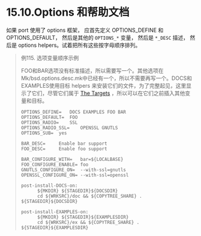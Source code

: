 # 15.10.Options 和帮助文档

如果 port 使用了 options 框架， 应首先定义 OPTIONS_DEFINE 和 OPTIONS_DEFAULT， 然后是其他的 `OPTIONS_*` 变量， 然后是 `*_DESC` 描述， 然后是 options helpers。试着把所有这些按字母顺序排列。

> 例115. 选项变量顺序示例
>
> FOO和BAR选项没有标准描述，所以需要写一个。其他选项在Mk/bsd.options.desc.mk中已经有一个，所以不需要再写一个。DOCS和EXAMPLES使用目标 helpers 来安装它们的文件，为了完整起见，这里显示了它们，尽管它们属于 [The Targets](https://docs.freebsd.org/en/books/porters-handbook/book/#porting-order-targets) ，所以可以在它们之前插入其他变量和目标。
>
> ```shell-sessionl
> OPTIONS_DEFINE=	DOCS EXAMPLES FOO BAR
> OPTIONS_DEFAULT=	FOO
> OPTIONS_RADIO=	SSL
> OPTIONS_RADIO_SSL=    OPENSSL GNUTLS
> OPTIONS_SUB=	yes
> 
> BAR_DESC=		Enable bar support
> FOO_DESC=		Enable foo support
> 
> BAR_CONFIGURE_WITH=	bar=${LOCALBASE}
> FOO_CONFIGURE_ENABLE=	foo
> GNUTLS_CONFIGURE_ON=	--with-ssl=gnutls
> OPENSSL_CONFIGURE_ON=	--with-ssl=openssl
> 
> post-install-DOCS-on:
>       ${MKDIR} ${STAGEDIR}${DOCSDIR}
>       cd ${WRKSRC}/doc && ${COPYTREE_SHARE} . ${STAGEDIR}${DOCSDIR}
> 
> post-install-EXAMPLES-on:
>       ${MKDIR} ${STAGEDIR}${EXAMPLESDIR}
>       cd ${WRKSRC}/ex && ${COPYTREE_SHARE} . ${STAGEDIR}${EXAMPLESDIR}
> ```


